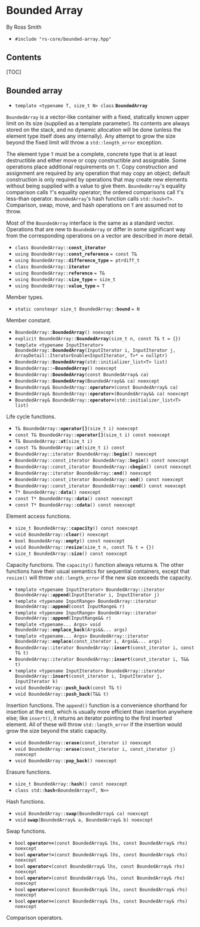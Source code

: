 # Bounded Array #

By Ross Smith

* `#include "rs-core/bounded-array.hpp"`

## Contents ##

[TOC]

## Bounded array ##

* `template <typename T, size_t N> class` **`BoundedArray`**

`BoundedArray` is a vector-like container with a fixed, statically known upper
limit on its size (supplied as a template parameter). Its contents are always
stored on the stack, and no dynamic allocation will be done (unless the
element type itself does any internally). Any attempt to grow the size beyond
the fixed limit will throw a `std::length_error` exception.

The element type `T` must be a complete, concrete type that is at least
destructible and either move or copy constructible and assignable. Some
operations place additional requirements on `T`. Copy construction and
assignment are required by any operation that may copy an object; default
construction is only required by operations that may create new elements
without being supplied with a value to give them. `BoundedArray`'s equality
comparison calls `T`'s equality operator; the ordered comparisons call `T`'s
less-than operator. `BoundedArray`'s hash function calls `std::hash<T>`.
Comparison, swap, move, and hash operations on `T` are assumed not to throw.

Most of the `BoundedArray` interface is the same as a standard vector.
Operations that are new to `BoundedArray` or differ in some significant way
from the corresponding operations on a vector are described in more detail.

* `class BoundedArray::`**`const_iterator`**
* `using BoundedArray::`**`const_reference`** `= const T&`
* `using BoundedArray::`**`difference_type`** `= ptrdiff_t`
* `class BoundedArray::`**`iterator`**
* `using BoundedArray::`**`reference`** `= T&`
* `using BoundedArray::`**`size_type`** `= size_t`
* `using BoundedArray::`**`value_type`** `= T`

Member types.

* `static constexpr size_t BoundedArray::`**`bound`** `= N`

Member constant.

* `BoundedArray::`**`BoundedArray`**`() noexcept`
* `explicit BoundedArray::`**`BoundedArray`**`(size_t n, const T& t = {})`
* `template <typename InputIterator> BoundedArray::`**`BoundedArray`**`(InputIterator i, InputIterator j, ArrayDetail::IteratorEnable<InputIterator, T>* = nullptr)`
* `BoundedArray::`**`BoundedArray`**`(std::initializer_list<T> list)`
* `BoundedArray::`**`~BoundedArray`**`() noexcept`
* `BoundedArray::`**`BoundedArray`**`(const BoundedArray& ca)`
* `BoundedArray::`**`BoundedArray`**`(BoundedArray&& ca) noexcept`
* `BoundedArray& BoundedArray::`**`operator=`**`(const BoundedArray& ca)`
* `BoundedArray& BoundedArray::`**`operator=`**`(BoundedArray&& ca) noexcept`
* `BoundedArray& BoundedArray::`**`operator=`**`(std::initializer_list<T> list)`

Life cycle functions.

* `T& BoundedArray::`**`operator[]`**`(size_t i) noexcept`
* `const T& BoundedArray::`**`operator[]`**`(size_t i) const noexcept`
* `T& BoundedArray::`**`at`**`(size_t i)`
* `const T& BoundedArray::`**`at`**`(size_t i) const`
* `BoundedArray::iterator BoundedArray::`**`begin`**`() noexcept`
* `BoundedArray::const_iterator BoundedArray::`**`begin`**`() const noexcept`
* `BoundedArray::const_iterator BoundedArray::`**`cbegin`**`() const noexcept`
* `BoundedArray::iterator BoundedArray::`**`end`**`() noexcept`
* `BoundedArray::const_iterator BoundedArray::`**`end`**`() const noexcept`
* `BoundedArray::const_iterator BoundedArray::`**`cend`**`() const noexcept`
* `T* BoundedArray::`**`data`**`() noexcept`
* `const T* BoundedArray::`**`data`**`() const noexcept`
* `const T* BoundedArray::`**`cdata`**`() const noexcept`

Element access functions.

* `size_t BoundedArray::`**`capacity`**`() const noexcept`
* `void BoundedArray::`**`clear`**`() noexcept`
* `bool BoundedArray::`**`empty`**`() const noexcept`
* `void BoundedArray::`**`resize`**`(size_t n, const T& t = {})`
* `size_t BoundedArray::`**`size`**`() const noexcept`

Capacity functions. The `capacity()` function always returns `N`. The other
functions have their usual semantics for sequential containers, except that
`resize()` will throw `std::length_error` if the new size exceeds the
capacity.

* `template <typename InputIterator> BoundedArray::iterator BoundedArray::`**`append`**`(InputIterator i, InputIterator j)`
* `template <typename InputRange> BoundedArray::iterator BoundedArray::`**`append`**`(const InputRange& r)`
* `template <typename InputRange> BoundedArray::iterator BoundedArray::`**`append`**`(InputRange&& r)`
* `template <typename... Args> void BoundedArray::`**`emplace_back`**`(Args&&... args)`
* `template <typename... Args> BoundedArray::iterator BoundedArray::`**`emplace`**`(const_iterator i, Args&&... args)`
* `BoundedArray::iterator BoundedArray::`**`insert`**`(const_iterator i, const T& t)`
* `BoundedArray::iterator BoundedArray::`**`insert`**`(const_iterator i, T&& t)`
* `template <typename InputIterator> BoundedArray::iterator BoundedArray::`**`insert`**`(const_iterator i, InputIterator j, InputIterator k)`
* `void BoundedArray::`**`push_back`**`(const T& t)`
* `void BoundedArray::`**`push_back`**`(T&& t)`

Insertion functions. The `append()` function is a convenience shorthand for
insertion at the end, which is usually more efficient than insertion anywhere
else; like `insert()`, it returns an iterator pointing to the first inserted
element. All of these will throw `std::length_error` if the insertion would
grow the size beyond the static capacity.

* `void BoundedArray::`**`erase`**`(const_iterator i) noexcept`
* `void BoundedArray::`**`erase`**`(const_iterator i, const_iterator j) noexcept`
* `void BoundedArray::`**`pop_back`**`() noexcept`

Erasure functions.

* `size_t BoundedArray::`**`hash`**`() const noexcept`
* `class std::`**`hash`**`<BoundedArray<T, N>>`

Hash functions.

* `void BoundedArray::`**`swap`**`(BoundedArray& ca) noexcept`
* `void` **`swap`**`(BoundedArray& a, BoundedArray& b) noexcept`

Swap functions.

* `bool` **`operator==`**`(const BoundedArray& lhs, const BoundedArray& rhs) noexcept`
* `bool` **`operator!=`**`(const BoundedArray& lhs, const BoundedArray& rhs) noexcept`
* `bool` **`operator<`**`(const BoundedArray& lhs, const BoundedArray& rhs) noexcept`
* `bool` **`operator>`**`(const BoundedArray& lhs, const BoundedArray& rhs) noexcept`
* `bool` **`operator<=`**`(const BoundedArray& lhs, const BoundedArray& rhs) noexcept`
* `bool` **`operator>=`**`(const BoundedArray& lhs, const BoundedArray& rhs) noexcept`

Comparison operators.
